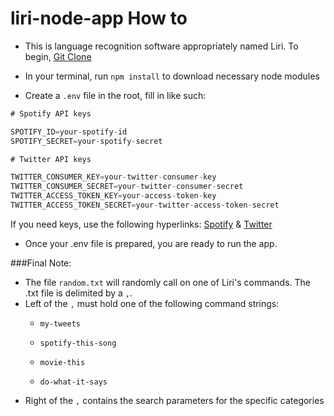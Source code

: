 # liri-node-app How to

* This is language recognition software appropriately named Liri. To begin, [Git Clone](https://github.com/Ciwonie/liri-node-app.git)

* In your terminal, run `npm install` to download necessary node modules

* Create a `.env` file in the root, fill in like such:
```js
# Spotify API keys

SPOTIFY_ID=your-spotify-id
SPOTIFY_SECRET=your-spotify-secret

# Twitter API keys

TWITTER_CONSUMER_KEY=your-twitter-consumer-key
TWITTER_CONSUMER_SECRET=your-twitter-consumer-secret
TWITTER_ACCESS_TOKEN_KEY=your-access-token-key
TWITTER_ACCESS_TOKEN_SECRET=your-twitter-access-token-secret

```

If you need keys, use the following hyperlinks: [Spotify](https://developer.spotify.com/my-applications/#!/) & [Twitter](https://apps.twitter.com/app/new)

* Once your .env file is prepared, you are ready to run the app.

###Final Note:
* The file `random.txt` will randomly call on one of Liri's commands. The .txt file is delimited by a `,`.
* Left of the `,` must hold one of the following command strings:
    * `my-tweets`

    * `spotify-this-song`

    * `movie-this`

    * `do-what-it-says`
* Right of the `,` contains the search parameters for the specific categories

